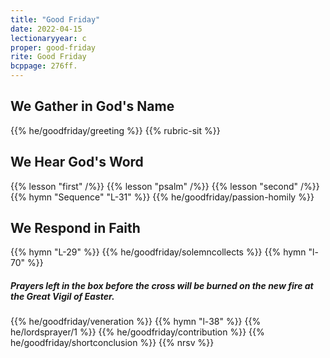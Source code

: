 ```yaml
---
title: "Good Friday"
date: 2022-04-15
lectionaryyear: c
proper: good-friday
rite: Good Friday
bcppage: 276ff.
---
```


## We Gather in God's Name
{{% he/goodfriday/greeting %}}
{{% rubric-sit %}}

## We Hear God's Word
{{% lesson "first" /%}}
{{% lesson "psalm" /%}}
{{% lesson "second" /%}}
{{% hymn "Sequence" "L-31" %}}
{{% he/goodfriday/passion-homily %}}

## We Respond in Faith
{{% hymn "L-29" %}}
{{% he/goodfriday/solemncollects %}}
{{% hymn "l-70" %}}

##### Prayers left in the box before the cross will be burned on the new fire at the Great Vigil of Easter.
{{% he/goodfriday/veneration %}}
{{% hymn "l-38" %}}
{{% he/lordsprayer/1 %}}
{{% he/goodfriday/contribution %}}
{{% he/goodfriday/shortconclusion %}}
{{% nrsv %}}
